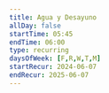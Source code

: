 ```yaml
---
title: Agua y Desayuno
allDay: false
startTime: 05:45
endTime: 06:00
type: recurring
daysOfWeek: [F,R,W,T,M]
startRecur: 2024-06-07
endRecur: 2025-06-07
---
```

